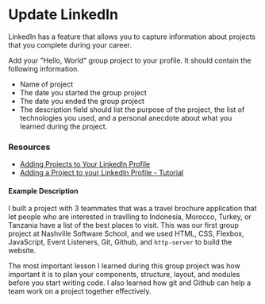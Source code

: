 # Update LinkedIn

LinkedIn has a feature that allows you to capture information about projects that you complete during your career.

Add your "Hello, World" group project to your profile. It should contain the following information.

* Name of project
* The date you started the group project
* The date you ended the group project
* The description field should list the purpose of the project, the list of technologies you used, and a personal anecdote about what you learned during the project.

### Resources
* [Adding Projects to Your LinkedIn Profile](https://www.dummies.com/social-media/linkedin/adding-projects-linkedin-profile/)
* [Adding a Project to your LinkedIn Profile - Tutorial](https://lisamariediasdesigns.com/adding-a-project-to-your-linkedin-profile/)

#### Example Description

I built a project with 3 teammates that was a travel brochure application that let people who are interested in travlling to Indonesia, Morocco, Turkey, or Tanzania have a list of the best places to visit. This was our first group project at Nashville Software School, and we used HTML, CSS, Flexbox, JavaScript, Event Listeners, Git, Github, and `http-server` to build the website.

The most important lesson I learned during this group project was how important it is to plan your components, structure, layout, and modules before you start writing code. I also learned how git and Github can help a team work on a project together effectively.


